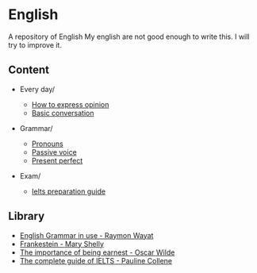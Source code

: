 # English

A repository of English   My english are not good enough to write this. I will try to improve it. 

## Content

- Every day/
  - [How to express opinion](notion/20220522175029_how-to-express-opinion.md)
  - [Basic conversation](notion/20220522174817_basic-conversation.md)
  
- Grammar/
  - [Pronouns](notion/20220522175311_pronouns.md)
  - [Passive voice](notion/passive-voice.md)
  - [Present perfect](notion/20220522175449_present-perfect.md)
  
- Exam/
  - [Ielts preparation guide](notion/20220522175207_ielts-preparation.md)

## Library

- [English Grammar in use - Raymon Wayat](../bibliography/index/20220522184934_english-grammar-in-use-raymon-wayat.md)
- [Frankestein - Mary Shelly](../bibliography/resume/frankestein.md)
- [The importance of being earnest - Oscar Wilde](../bibliography/resume/the-importance-of-being-earnest.md)
- [The complete guide of IELTS - Pauline Collene](../bibliography/index/20220521201804_the-complete-guide-of-ielts.md)